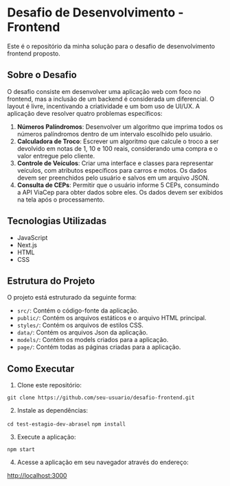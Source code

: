 # Desafio de Desenvolvimento - Frontend

Este é o repositório da minha solução para o desafio de desenvolvimento frontend proposto.

## Sobre o Desafio

O desafio consiste em desenvolver uma aplicação web com foco no frontend, mas a inclusão de um backend é considerada um diferencial. O layout é livre, incentivando a criatividade e um bom uso de UI/UX. A aplicação deve resolver quatro problemas específicos:

1. **Números Palíndromos**: Desenvolver um algoritmo que imprima todos os números palíndromos dentro de um intervalo escolhido pelo usuário.
2. **Calculadora de Troco**: Escrever um algoritmo que calcule o troco a ser devolvido em notas de 1, 10 e 100 reais, considerando uma compra e o valor entregue pelo cliente.
3. **Controle de Veículos**: Criar uma interface e classes para representar veículos, com atributos específicos para carros e motos. Os dados devem ser preenchidos pelo usuário e salvos em um arquivo JSON.
4. **Consulta de CEPs**: Permitir que o usuário informe 5 CEPs, consumindo a API ViaCep para obter dados sobre eles. Os dados devem ser exibidos na tela após o processamento.

## Tecnologias Utilizadas

- JavaScript
- Next.js
- HTML
- CSS

## Estrutura do Projeto

O projeto está estruturado da seguinte forma:

- `src/`: Contém o código-fonte da aplicação.
- `public/`: Contém os arquivos estáticos e o arquivo HTML principal.
- `styles/`: Contém os arquivos de estilos CSS.
- `data/`: Contém os arquivos Json da aplicação.
- `models/`: Contém os models criados para a aplicação.
- `page/`: Contém todas as páginas criadas para a aplicação.

## Como Executar

1. Clone este repositório:

`git clone https://github.com/seu-usuario/desafio-frontend.git`

2. Instale as dependências:

`cd test-estagio-dev-abrasel`
`npm install`

3. Execute a aplicação:

`npm start`

4. Acesse a aplicação em seu navegador através do endereço:

<http://localhost:3000>



